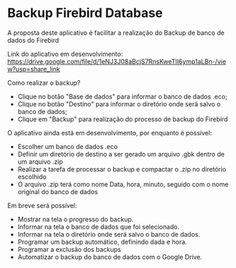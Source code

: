 # **Backup Firebird Database**

 A proposta deste aplicativo é facilitar a realização do Backup de banco de dados do Firebird
 
 Link do aplicativo em desenvolvimento: https://drive.google.com/file/d/1eNJ3J08aBcjS7RnsKweTII6ymp1aLBn-/view?usp=share_link
 
 Como realizar o backup?
 - Clique no botão "Base de dados" para informar o banco de dados .eco;
 - Clique no botão "Destino" para informar o diretório onde será salvo o banco de dados;
 - Clique em "Backup" para realização do processo de backup do Firebird
 
 O aplicativo ainda está em desenvolvimento, por enquanto é possível:
 
 - Escolher um banco de dados .eco
 - Definir um diretório de destino a ser gerado um arquivo .gbk dentro de um arquivo .zip
 - Realizar a tarefa de processar o backup e compactar o .zip no diretório escolhido
 - O arquivo .zip terá como nome Data, hora, minuto, seguido com o nome original do banco de dados
 
 Em breve será possível:
 
 - Mostrar na tela o progresso do backup.
 - Informar na tela o banco de dados que foi selecionado.
 - Informar na tela o diretório onde será salvo o banco de dados.
 - Programar um backup automático, definindo dada e hora.
 - Programar a exclusão dos backups
 - Automatizar o backup do banco de dados com o Google Drive.
